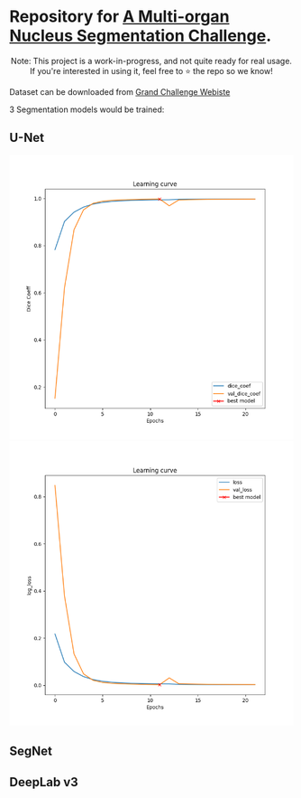 # Repository for [A Multi-organ Nucleus Segmentation Challenge](https://ieeexplore.ieee.org/document/8880654).

<p align="center">Note: This project is a work-in-progress, and not quite ready for real usage.<br>If you're interested in using it, feel free to ⭐️ the repo so we know!</p>

Dataset can be downloaded from [Grand Challenge Webiste](https://monuseg.grand-challenge.org/)

3 Segmentation models would be trained:

## U-Net

![Dice Score for Train and Test Set](./UNET_Model/train_dice.png)
![Loss for Train and Test Set](./UNET_Model/train_loss.png)

## SegNet

## DeepLab v3
